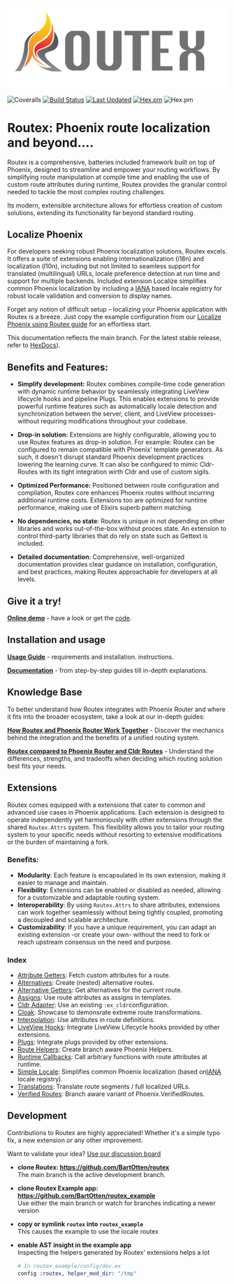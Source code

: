 # 
![Logo of Routex](assets/logo_horizontal.png "Routex Logo")

![Coveralls](https://img.shields.io/coveralls/github/BartOtten/routex)
[![Build Status](https://github.com/BartOtten/routex/actions/workflows/elixir.yml/badge.svg?event=push)](https://github.com/BartOtten/routex/actions/workflows/elixir.yml)
[![Last Updated](https://img.shields.io/github/last-commit/BartOtten/routex.svg)](https://github.com/BartOtten/routex/commits/main)
[![Hex.pm](https://img.shields.io/hexpm/v/routex)](https://hex.pm/packages/routex)
![Hex.pm](https://img.shields.io/hexpm/l/routex)

# Routex: Phoenix route localization and beyond....

Routex is a comprehensive, batteries included framework built on top of Phoenix,
designed to streamline and empower your routing workflows. By simplifying route
manipulation at compile time and enabling the use of custom route attributes
during runtime, Routex provides the granular control needed to tackle the most
complex routing challenges.

Its modern, extensible architecture allows for effortless creation of custom
solutions, extending its functionality far beyond standard routing.

## Localize Phoenix
For developers seeking robust Phoenix localization solutions, Routex excels. It
offers a suite of extensions enabling internationalization (i18n) and
localization (l10n), including but not limited to seamless support for
translated (multilingual) URLs, locale preference detection at run time and
support for multiple backends. Included extension Localize simplifies common
Phoenix localization by including a [IANA](https://www.iana.org/) based locale
registry for robust locale validation and conversion to display names.

Forget any notion of difficult setup – localizing your Phoenix application with
Routex is a breeze. Just copy the example configuration from our [Localize
Phoenix using Routex guide](docs/guides/LOCALIZE_PHOENIX.md) for an effortless
start.

<p class="hidden-at-hexdocs">
This documentation reflects the main branch. For the latest
stable release, refer to <a href="https://hexdocs.pm/routex/readme.html">HexDocs</a>).
</p>

## Benefits and Features:

* **Simplify development:** Routex combines compile-time code generation with
  dynamic runtime behavior by seamlessly integrating LiveView lifecycle hooks
  and pipeline Plugs. This enables extensions to provide powerful runtime
  features such as automatically locale detection and synchronization between
  the server, client, and LiveView processes- without requiring modifications
  throughout your codebase.

* **Drop-in solution:** Extensions are highly configurable, allowing you to use
  Routex features as drop-in solution. For example: Routex can be configured to
  remain compatible with Phoenix' template generators. As such, it doesn't
  disrupt standard Phoenix development practices lowering the learning curve. It
  can also be configured to mimic Cldr-Routes with its tight integration wirth
  Cldr and use of custom sigils.

* **Optimized Performance:** Positioned between route configuration and
  compilation, Routex core enhances Phoenix routes without incurring additional
  runtime costs. Extensions too are optimized for runtime performance, making
  use of Elixirs superb pattern matching.

* **No dependencies, no state**: Routex is unique in not depending on other
  libraries and works out-of-the-box without proces state. An extension to
  control third-party libraries that do rely on state such as Gettext is
  included.

* **Detailed documentation**: Comprehensive, well-organized documentation
  provides clear guidance on installation, configuration, and best practices,
  making Routex approachable for developers at all levels.


## Give it a try!

**[Online demo](https://routex.fly.dev/)** - have a look or get the
[code](https://github.com/BartOtten/routex_example/).


## Installation and usage

**[Usage Guide](USAGE.md)** - requirements and installation.
instructions.

**[Documentation](https://hexdocs.pm/routex)** - from step-by-step guides till in-depth explanations.


## Knowledge Base

To better understand how Routex integrates with Phoenix Router and where it fits
into the broader ecosystem, take a look at our in-depth guides:

**[How Routex and Phoenix Router Work Together](docs/ROUTEX_AND_PHOENIX_ROUTER.md)** - 
Discover the mechanics behind the integration and the benefits of a unified routing system.

**[Routex compared to Phoenix Router and Cldr Routes](docs/COMPARISON.md)** - 
Understand the differences, strengths, and tradeoffs when deciding which
routing solution best fits your needs.


## Extensions

Routex comes equipped with a extensions that cater to common and advanced use
cases in Phoenix applications. Each extension is designed to operate
independently yet harmoniously with other extensions through the shared
`Routex.Attrs` system. This flexibility allows you to tailor your routing system
to your specific needs without resorting to extensive modifications or the
burden of maintaining a fork.

### Benefits:
- **Modularity**: Each feature is encapsulated in its own extension, making
  it easier to manage and maintain.
- **Flexibility**: Extensions can be enabled or disabled as needed, allowing
  for a customizable and adaptable routing system.
- **Interoperability**: By using `Routex.Attrs` to share attributes, extensions
  can work together seamlessly without being tightly coupled, promoting a
  decoupled and scalable architecture.
- **Customizability**: If you have a unique requirement, you can adapt an
  existing extension -or create your own- without the need to fork or reach
  upstream consensus on the need and purpose.

### Index
- [Attribute Getters](docs/EXTENSIONS.md#attribute-getters): Fetch custom attributes for a route.
- [Alternatives](docs/EXTENSIONS.md#alternatives): Create (nested) alternative routes.
- [Alternative Getters](docs/EXTENSIONS.md#alternative-getters): Get alternatives for the current route.
- [Assigns](docs/EXTENSIONS.md#assigns): Use route attributes as assigns in templates.
- [Cldr Adapter](docs/EXTENSIONS.md#cldr-adapter): Use an existing `:ex_cldr`configuration.
- [Cloak](docs/EXTENSIONS.md#cloak-showcase): Showcase to demonsrate extreme route transformations.
- [Interpolation](docs/EXTENSIONS.md#interpolation): Use attributes in route definitions.
- [LiveView Hooks](docs/EXTENSIONS.md#liveview-hooks): Integrate LiveView Lifecycle hooks provided by other extensions.
- [Plugs](docs/EXTENSIONS.md#plugs): Integrate plugs provided by other extensions.
- [Route Helpers](docs/EXTENSIONS.md#route-helpers): Create branch aware Phoenix Helpers.
- [Runtime Callbacks](docs/EXTENSIONS.md#runtime-callbacks): Call arbitrary functions with route attributes at runtime.
- [Simple Locale](docs/EXTENSIONS.md#simple-locale): Simplifies common Phoenix localization (based on[IANA](https://www.iana.org/) locale registry).
- [Translations](docs/EXTENSIONS.md#translations): Translate route segments / full localized URLs.
- [Verified Routes](docs/EXTENSIONS.md#verified-routes): Branch aware variant of Phoenix.VerifiedRoutes.


## Development
Contributions to Routex are highly appreciated! Whether it's a simple typo fix,
a new extension or any other improvement.

Want to validate your idea? [Use our discussion
board](https://github.com/BartOtten/routex/discussions)

- **clone Routex: https://github.com/BartOtten/routex**  
  The main branch is the active development branch.

- **clone Routex Example app: https://github.com/BartOtten/routex_example**  
  Use either the main branch or watch for branches indicating a newer version

- **copy or symlink `routex` into `routex_example`**  
  This causes the example to use the locale routex

- **enable AST insight in the example app**  
  Inspecting the helpers generated by Routex' extensions helps a lot

  ```elixir
  # In routex_example/config/dev.ex
  config :routex, helper_mod_dir: "/tmp"
  ```


